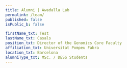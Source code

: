 ```yaml
---
title: Alumni | Awadalla Lab
permalink: /team/
published: false
isPublic_b: false

firstName_txt: Test
lastName_txt: Casals
position_txt: Director of the Genomics Core Faculty
affiliation_txt: Universitat Pompeu Fabra
location_txt: Barcelona
alumniType_txt: MSc. / DESS Students
---
```

